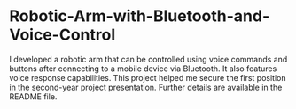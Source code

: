 # Robotic-Arm-with-Bluetooth-and-Voice-Control
I developed a robotic arm that can be controlled using voice commands and buttons after connecting to a mobile device via Bluetooth. It also features voice response capabilities. This project helped me secure the first position in the second-year project presentation. Further details are available in the README file.
